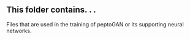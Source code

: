 ## This folder contains. . . 
Files that are used in the training of peptoGAN or its supporting neural networks.
